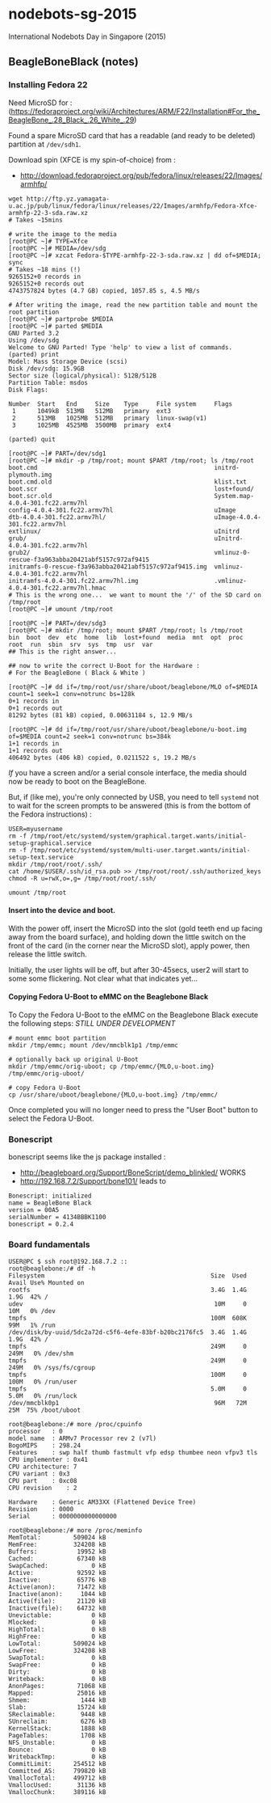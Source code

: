 # nodebots-sg-2015
International Nodebots Day in Singapore (2015)


## BeagleBoneBlack (notes)

### Installing Fedora 22

Need MicroSD for : (https://fedoraproject.org/wiki/Architectures/ARM/F22/Installation#For_the_BeagleBone_.28_Black_.26_White_.29)

Found a spare MicroSD card that has a readable (and ready to be deleted) partition at ```/dev/sdh1```.

Download spin (XFCE is my spin-of-choice) from : 
* http://download.fedoraproject.org/pub/fedora/linux/releases/22/Images/armhfp/


```
wget http://ftp.yz.yamagata-u.ac.jp/pub/linux/fedora/linux/releases/22/Images/armhfp/Fedora-Xfce-armhfp-22-3-sda.raw.xz
# Takes ~15mins

# write the image to the media
[root@PC ~]# TYPE=Xfce
[root@PC ~]# MEDIA=/dev/sdg
[root@PC ~]# xzcat Fedora-$TYPE-armhfp-22-3-sda.raw.xz | dd of=$MEDIA; sync
# Takes ~18 mins (!)
9265152+0 records in
9265152+0 records out
4743757824 bytes (4.7 GB) copied, 1057.85 s, 4.5 MB/s

# After writing the image, read the new partition table and mount the root partition 
[root@PC ~]# partprobe $MEDIA
[root@PC ~]# parted $MEDIA
GNU Parted 3.2
Using /dev/sdg
Welcome to GNU Parted! Type 'help' to view a list of commands.
(parted) print
Model: Mass Storage Device (scsi)
Disk /dev/sdg: 15.9GB
Sector size (logical/physical): 512B/512B
Partition Table: msdos
Disk Flags: 

Number  Start   End     Size    Type     File system     Flags
 1      1049kB  513MB   512MB   primary  ext3
 2      513MB   1025MB  512MB   primary  linux-swap(v1)
 3      1025MB  4525MB  3500MB  primary  ext4

(parted) quit                                             

[root@PC ~]# PART=/dev/sdg1
[root@PC ~]# mkdir -p /tmp/root; mount $PART /tmp/root; ls /tmp/root 
boot.cmd                                                 initrd-plymouth.img
boot.cmd.old                                             klist.txt
boot.scr                                                 lost+found/
boot.scr.old                                             System.map-4.0.4-301.fc22.armv7hl
config-4.0.4-301.fc22.armv7hl                            uImage
dtb-4.0.4-301.fc22.armv7hl/                              uImage-4.0.4-301.fc22.armv7hl
extlinux/                                                uInitrd
grub/                                                    uInitrd-4.0.4-301.fc22.armv7hl
grub2/                                                   vmlinuz-0-rescue-f3a963abba20421abf5157c972af9415
initramfs-0-rescue-f3a963abba20421abf5157c972af9415.img  vmlinuz-4.0.4-301.fc22.armv7hl
initramfs-4.0.4-301.fc22.armv7hl.img                     .vmlinuz-4.0.4-301.fc22.armv7hl.hmac
# This is the wrong one...  we want to mount the '/' of the SD card on /tmp/root
[root@PC ~]# umount /tmp/root

[root@PC ~]# PART=/dev/sdg3
[root@PC ~]# mkdir /tmp/root; mount $PART /tmp/root; ls /tmp/root 
bin  boot  dev  etc  home  lib  lost+found  media  mnt  opt  proc  root  run  sbin  srv  sys  tmp  usr  var
## This is the right answer...

## now to write the correct U-Boot for the Hardware :
# For the BeagleBone ( Black & White ) 

[root@PC ~]# dd if=/tmp/root/usr/share/uboot/beaglebone/MLO of=$MEDIA count=1 seek=1 conv=notrunc bs=128k
0+1 records in
0+1 records out
81292 bytes (81 kB) copied, 0.00631184 s, 12.9 MB/s

[root@PC ~]# dd if=/tmp/root/usr/share/uboot/beaglebone/u-boot.img of=$MEDIA count=2 seek=1 conv=notrunc bs=384k
1+1 records in
1+1 records out
406492 bytes (406 kB) copied, 0.0211522 s, 19.2 MB/s
```
*If* you have a screen and/or a serial console interface, the media should now be ready to boot on the BeagleBone.  

But, if (like me), you're only connected by USB, you need to tell ```systemd``` not to wait for the screen prompts to be answered  (this is from the bottom of the Fedora instructions) :

```
USER=myusername
rm -f /tmp/root/etc/systemd/system/graphical.target.wants/initial-setup-graphical.service
rm -f /tmp/root/etc/systemd/system/multi-user.target.wants/initial-setup-text.service
mkdir /tmp/root/root/.ssh/
cat /home/$USER/.ssh/id_rsa.pub >> /tmp/root/root/.ssh/authorized_keys
chmod -R u=rwX,o=,g= /tmp/root/root/.ssh/

umount /tmp/root
```

#### Insert into the device and boot.  

With the power off, insert the MicroSD into the slot (gold teeth end up facing away from the board surface), and holding down the little switch on the front of the card (in the corner near the MicroSD slot), apply power, then release the little switch.

Initially, the user lights will be off, but after 30-45secs, user2 will start to some some flickering.  Not clear what that indicates yet...

#### Copying Fedora U-Boot to eMMC on the Beaglebone Black

To Copy the Fedora U-Boot to the eMMC on the Beaglebone Black execute the following steps:
*STILL UNDER DEVELOPMENT*

```
# mount emmc boot partition 
mkdir /tmp/emmc; mount /dev/mmcblk1p1 /tmp/emmc

# optionally back up original U-Boot
mkdir /tmp/emmc/orig-uboot; cp /tmp/emmc/{MLO,u-boot.img} /tmp/emmc/orig-uboot/

# copy Fedora U-Boot
cp /usr/share/uboot/beaglebone/{MLO,u-boot.img} /tmp/emmc/
```

Once completed you will no longer need to press the "User Boot" button to select the Fedora U-Boot. 


### Bonescript

bonescript seems like the js package installed :
* http://beagleboard.org/Support/BoneScript/demo_blinkled/  WORKS
* http://192.168.7.2/Support/bone101/ leads to 

```
Bonescript: initialized
name = BeagleBone Black
version = 00A5
serialNumber = 4134BBBK1100
bonescript = 0.2.4
```

### Board fundamentals

```
USER@PC $ ssh root@192.168.7.2 ::
root@beaglebone:/# df -h
Filesystem                                              Size  Used Avail Use% Mounted on
rootfs                                                  3.4G  1.4G  1.9G  42% /
udev                                                     10M     0   10M   0% /dev
tmpfs                                                   100M  608K   99M   1% /run
/dev/disk/by-uuid/5dc2a72d-c5f6-4efe-83bf-b20bc2176fc5  3.4G  1.4G  1.9G  42% /
tmpfs                                                   249M     0  249M   0% /dev/shm
tmpfs                                                   249M     0  249M   0% /sys/fs/cgroup
tmpfs                                                   100M     0  100M   0% /run/user
tmpfs                                                   5.0M     0  5.0M   0% /run/lock
/dev/mmcblk0p1                                           96M   72M   25M  75% /boot/uboot

root@beaglebone:/# more /proc/cpuinfo 
processor	: 0
model name	: ARMv7 Processor rev 2 (v7l)
BogoMIPS	: 298.24
Features	: swp half thumb fastmult vfp edsp thumbee neon vfpv3 tls 
CPU implementer	: 0x41
CPU architecture: 7
CPU variant	: 0x3
CPU part	: 0xc08
CPU revision	: 2

Hardware	: Generic AM33XX (Flattened Device Tree)
Revision	: 0000
Serial		: 0000000000000000

root@beaglebone:/# more /proc/meminfo 
MemTotal:         509024 kB
MemFree:          324208 kB
Buffers:           19952 kB
Cached:            67340 kB
SwapCached:            0 kB
Active:            92592 kB
Inactive:          65776 kB
Active(anon):      71472 kB
Inactive(anon):     1044 kB
Active(file):      21120 kB
Inactive(file):    64732 kB
Unevictable:           0 kB
Mlocked:               0 kB
HighTotal:             0 kB
HighFree:              0 kB
LowTotal:         509024 kB
LowFree:          324208 kB
SwapTotal:             0 kB
SwapFree:              0 kB
Dirty:                 0 kB
Writeback:             0 kB
AnonPages:         71068 kB
Mapped:            25016 kB
Shmem:              1444 kB
Slab:              15724 kB
SReclaimable:       9448 kB
SUnreclaim:         6276 kB
KernelStack:        1888 kB
PageTables:         1708 kB
NFS_Unstable:          0 kB
Bounce:                0 kB
WritebackTmp:          0 kB
CommitLimit:      254512 kB
Committed_AS:     799820 kB
VmallocTotal:     499712 kB
VmallocUsed:       31136 kB
VmallocChunk:     389116 kB

```
